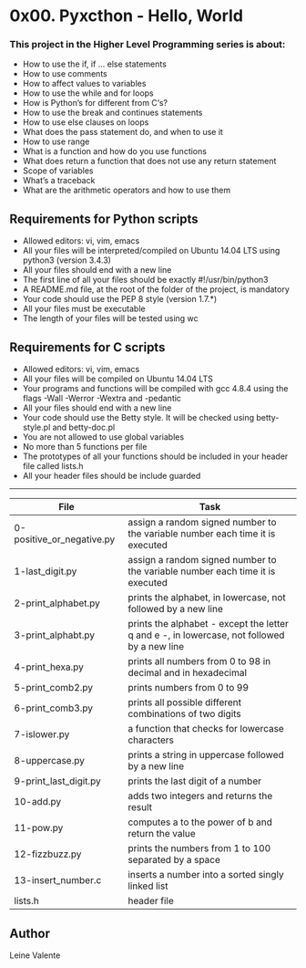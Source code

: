 # 0x00. Pyxcthon - Hello, World

### This project in the Higher Level Programming series is about:

 * How to use the if, if ... else statements
 * How to use comments
 * How to affect values to variables
 * How to use the while and for loops
 * How is Python’s for different from C‘s?
 * How to use the break and continues statements
 * How to use else clauses on loops
 * What does the pass statement do, and when to use it
 * How to use range
 * What is a function and how do you use functions
 * What does return a function that does not use any return statement
 * Scope of variables
 * What’s a traceback
 * What are the arithmetic operators and how to use them

## Requirements for Python scripts
 * Allowed editors: vi, vim, emacs
 * All your files will be interpreted/compiled on Ubuntu 14.04 LTS using python3 (version 3.4.3)
 * All your files should end with a new line
 * The first line of all your files should be exactly #!/usr/bin/python3
 * A README.md file, at the root of the folder of the project, is mandatory
 * Your code should use the PEP 8 style (version 1.7.*)
 * All your files must be executable
 * The length of your files will be tested using wc

## Requirements for C scripts
 * Allowed editors: vi, vim, emacs
 * All your files will be compiled on Ubuntu 14.04 LTS
 * Your programs and functions will be compiled with gcc 4.8.4 using the flags -Wall -Werror -Wextra and -pedantic
 * All your files should end with a new line
 * Your code should use the Betty style. It will be checked using betty-style.pl and betty-doc.pl
 * You are not allowed to use global variables
 * No more than 5 functions per file
 * The prototypes of all your functions should be included in your header file called lists.h
 * All your header files should be include guarded


---
File|Task
---|---
0-positive_or_negative.py | assign a random signed number to the variable number each time it is executed
1-last_digit.py | assign a random signed number to the variable number each time it is executed
2-print_alphabet.py | prints the alphabet, in lowercase, not followed by a new line
3-print_alphabt.py | prints the alphabet - except the letter q and e -, in lowercase, not followed by a new line
4-print_hexa.py | prints all numbers from 0 to 98 in decimal and in hexadecimal
5-print_comb2.py | prints numbers from 0 to 99
6-print_comb3.py | prints all possible different combinations of two digits
7-islower.py | a function that checks for lowercase characters
8-uppercase.py | prints a string in uppercase followed by a new line
9-print_last_digit.py | prints the last digit of a number
10-add.py | adds two integers and returns the result
11-pow.py | computes a to the power of b and return the value
12-fizzbuzz.py | prints the numbers from 1 to 100 separated by a space
13-insert_number.c | inserts a number into a sorted singly linked list
lists.h | header file

## Author
Leine Valente